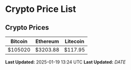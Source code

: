 # Crypto Price List

## Crypto Prices
| Bitcoin | Ethereum | Litecoin |
| ------- | -------- | -------- |
| $105020 | $3203.88 | $117.95 |
**Last Updated:** 2025-01-19 13:24 UTC
**Last Updated:** $DATE$
